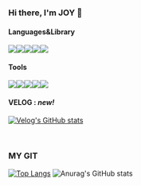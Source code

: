 ### Hi there, I'm JOY 👋
#### Languages&Library
<div style="display:flex;"><img src="https://img.shields.io/badge/HTML5-E34F26?style=flat-square&logo=HTML5&logoColor=white"/><img src="https://img.shields.io/badge/CSS3-1572B6?style=flat-square&logo=CSS3&logoColor=white"/><img src="https://img.shields.io/badge/JavaScript-F7DF1E?style=flat-square&logo=JavaScript&logoColor=black"/><img src="https://img.shields.io/badge/React-61DAFB?style=flat-square&logo=React&logoColor=white"/><img src="https://img.shields.io/badge/Redux-764ABC?style=flat-square&logo=Redux&logoColor=white"/></div>

#### Tools
<div style="display:flex;"><img src="https://img.shields.io/badge/Vercel-000000?style=flat-square&logo=Vercel&logoColor=white"/><img src="https://img.shields.io/badge/Netlify-00C7B7?style=flat-square&logo=Netlify&logoColor=white"/><img src="https://img.shields.io/badge/JiraSoftware-0052CC?style=flat-square&logo=Jira-Software&logoColor=white"/><img src="https://img.shields.io/badge/Github-181717?style=flat-square&logo=Github&logoColor=white"/><img src="https://img.shields.io/badge/Slack-4A154B?style=flat-square&logo=Slack&logoColor=white"/></div>

#### VELOG : *new!*

[![Velog's GitHub stats](https://velog-readme-stats.vercel.app/api?name=joyfive)](https://velog.io/@joyfive)

<br>

### MY GIT

[![Top Langs](https://github-readme-stats.vercel.app/api/top-langs/?username=joyfive&layout=compact)](https://github.com/joyfive/github-readme-stats)
![Anurag's GitHub stats](https://github-readme-stats.vercel.app/api?username=joyfive&show_icons=true&theme=radical)<br>

